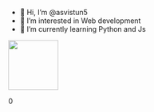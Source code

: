 - 👋 Hi, I’m @asvistun5
- 👀 I’m interested in Web development
- 🌱 I’m currently learning Python and Js

<image src="https://avatars.githubusercontent.com/u/139866643?v=4" width="100" height="100"></image>
<p id="counter">0</p>

<script>
  let counter = document.getElementById('counter');
  counter + 1
</script>
